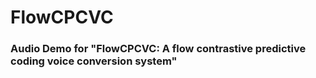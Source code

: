 # FlowCPCVC

### Audio Demo for "FlowCPCVC: A flow contrastive predictive coding voice conversion system"
